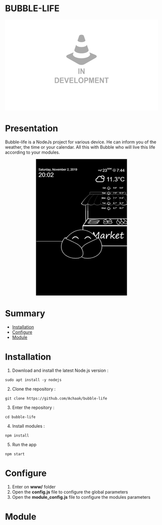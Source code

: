 # BUBBLE-LIFE

<img src="illustrations/in_development.png" alt="In development picture" style="height:300px; margin-left:50%; transform: translateX(-50%)"/>

# Presentation 
Bubble-life is a NodeJs project for various device. He can inform you of the weather, the time or your calendar. All this with Bubble who will live this life according to your modules.

<img src="illustrations/bubble_screen.png" alt="Bubble screen" style="width:300px; margin-left:50%; transform: translateX(-50%)"/>

# Summary
- [Installation](#Installation)
- [Configure](#Configure)
- [Module](#Module)

# Installation <a name="Installation"></a>
1. Download and install the latest Node.js version :
```
sudo apt install -y nodejs
```
2. Clone the repository : 
```
git clone https://github.com/Achaak/bubble-life
```
3. Enter the repository : 
```
cd bubble-life
```
4. Install modules : 
```
npm install
```
5. Run the app 
```
npm start
```

# Configure <a name="Configure"></a>
1. Enter on **www/** folder
2. Open the **config.js** file to configure the global parameters
3. Open the **module_config.js** file to configure the modules parameters

# Module <a name="Module"></a>